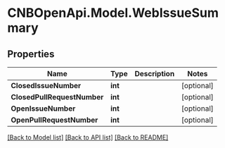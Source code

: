 # CNBOpenApi.Model.WebIssueSummary

## Properties

Name | Type | Description | Notes
------------ | ------------- | ------------- | -------------
**ClosedIssueNumber** | **int** |  | [optional] 
**ClosedPullRequestNumber** | **int** |  | [optional] 
**OpenIssueNumber** | **int** |  | [optional] 
**OpenPullRequestNumber** | **int** |  | [optional] 

[[Back to Model list]](../../README.md#documentation-for-models) [[Back to API list]](../../README.md#documentation-for-api-endpoints) [[Back to README]](../../README.md)

